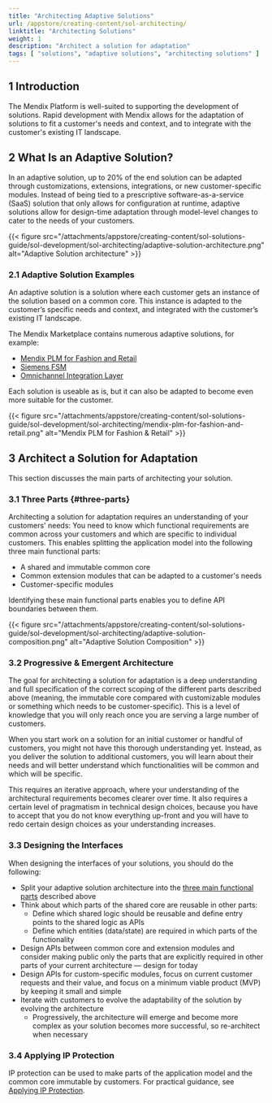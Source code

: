 ```yaml
---
title: "Architecting Adaptive Solutions"
url: /appstore/creating-content/sol-architecting/
linktitle: "Architecting Solutions"
weight: 1
description: "Architect a solution for adaptation"
tags: [ "solutions", "adaptive solutions", "architecting solutions" ]
---
```


## 1 Introduction

The Mendix Platform is well-suited to supporting the development of solutions. Rapid development with Mendix allows for the adaptation of solutions to fit a customer's needs and context, and to integrate with the customer's existing IT landscape.

## 2 What Is an Adaptive Solution?

In an adaptive solution, up to 20% of the end solution can be adapted through customizations, extensions, integrations, or new customer-specific modules. Instead of being tied to a prescriptive software-as-a-service (SaaS) solution that only allows for configuration at runtime, adaptive solutions allow for design-time adaptation through model-level changes to cater to the needs of your customers.

{{< figure src="/attachments/appstore/creating-content/sol-solutions-guide/sol-development/sol-architecting/adaptive-solution-architecture.png" alt="Adaptive Solution architecture" >}}

### 2.1 Adaptive Solution Examples

An adaptive solution is a solution where each customer gets an instance of the solution based on a common core. This instance is adapted to the customer’s specific needs and context, and integrated with the customer’s existing IT landscape. 

The Mendix Marketplace contains numerous adaptive solutions, for example:

* [Mendix PLM for Fashion and Retail](https://marketplace.mendix.com/link/component/118343)
* [Siemens FSM](https://marketplace.mendix.com/link/component/117710)
* [Omnichannel Integration Layer](https://marketplace.mendix.com/link/component/118344)

Each solution is useable as is, but it can also be adapted to become even more suitable for the customer.

{{< figure src="/attachments/appstore/creating-content/sol-solutions-guide/sol-development/sol-architecting/mendix-plm-for-fashion-and-retail.png" alt="Mendix PLM for Fashion & Retail" >}}

## 3 Architect a Solution for Adaptation

This section discusses the main parts of architecting your solution.

### 3.1 Three Parts {#three-parts}

Architecting a solution for adaptation requires an understanding of your customers' needs: You need to know which functional requirements are common across your customers and which are specific to individual customers. This enables splitting the application model into the following three main functional parts:

* A shared and immutable common core
* Common extension modules that can be adapted to a customer's needs
* Customer-specific modules

Identifying these main functional parts enables you to define API boundaries between them.

{{< figure src="/attachments/appstore/creating-content/sol-solutions-guide/sol-development/sol-architecting/adaptive-solution-composition.png" alt="Adaptive Solution Composition" >}}

### 3.2 Progressive & Emergent Architecture

The goal for architecting a solution for adaptation is a deep understanding and full specification of the correct scoping of the different parts described above (meaning, the immutable core compared with customizable modules or something which needs to be customer-specific). This is a level of knowledge that you will only reach once you are serving a large number of customers.

When you start work on a solution for an initial customer or handful of customers, you might not have this thorough understanding yet. Instead, as you deliver the solution to additional customers, you will learn about their needs and will better understand which functionalities will be common and which will be specific.

This requires an iterative approach, where your understanding of the architectural requirements becomes clearer over time. It also requires a certain level of pragmatism in technical design choices, because you have to accept that you do not know everything up-front and you will have to redo certain design choices as your understanding increases.

<!-- TODO: add graphic of progressive emergent architecture -->

### 3.3 Designing the Interfaces

When designing the interfaces of your solutions, you should do the following:

* Split your adaptive solution architecture into the [three main functional parts](#three-parts) described above
* Think about which parts of the shared core are reusable in other parts:
	* Define which shared logic should be reusable and define entry points to the shared logic as APIs
	* Define which entities (data/state) are required in which parts of the functionality
* Design APIs between common core and extension modules and consider making public only the parts that are explicitly required in other parts of your current architecture — design for today
* Design APIs for custom-specific modules, focus on current customer requests and their value, and focus on a minimum viable product (MVP) by keeping it small and simple
* Iterate with customers to evolve the adaptability of the solution by evolving the architecture
	* Progressively, the architecture will emerge and become more complex as your solution becomes more successful, so re-architect when necessary

### 3.4 Applying IP Protection 

IP protection can be used to make parts of the application model and the common core immutable by customers. For practical guidance, see [Applying IP Protection](/appstore/creating-content/sol-ip-protection/).

